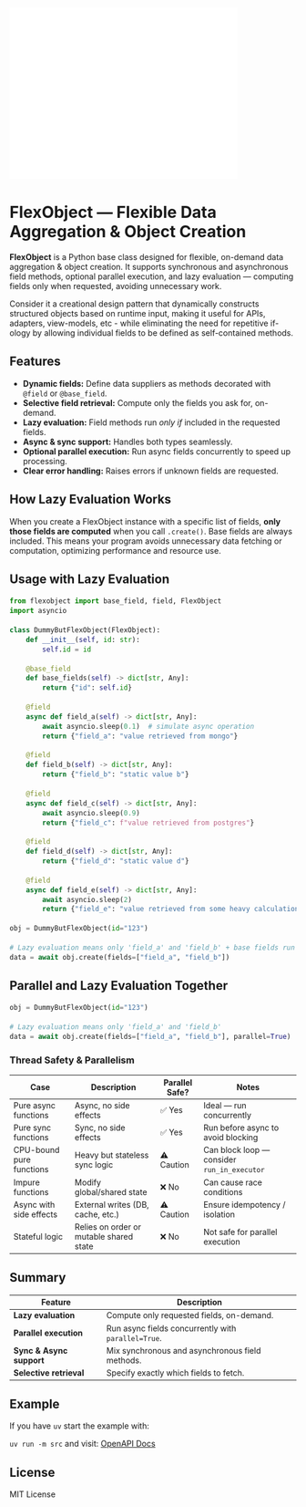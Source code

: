 <img src="./flexobject-with-text.svg" alt="Flex Object Logo" height="300"/>

# FlexObject — Flexible Data Aggregation & Object Creation

**FlexObject** is a Python base class designed for flexible, on-demand data aggregation & object creation. It supports synchronous and asynchronous field methods, optional parallel execution, and lazy evaluation — computing fields only when requested, avoiding unnecessary work.

Consider it a creational design pattern that dynamically constructs structured objects based on runtime input, making it useful for APIs, adapters, view-models, etc - while eliminating the need for repetitive if-ology by allowing individual fields to be defined as self-contained methods.

## Features

* **Dynamic fields:** Define data suppliers as methods decorated with `@field` or `@base_field`.
* **Selective field retrieval:** Compute only the fields you ask for, on-demand.
* **Lazy evaluation:** Field methods run *only if* included in the requested fields.
* **Async & sync support:** Handles both types seamlessly.
* **Optional parallel execution:** Run async fields concurrently to speed up processing.
* **Clear error handling:** Raises errors if unknown fields are requested.

## How Lazy Evaluation Works

When you create a FlexObject instance with a specific list of fields, **only those fields are computed** when you call `.create()`. Base fields are always included. This means your program avoids unnecessary data fetching or computation, optimizing performance and resource use.

## Usage with Lazy Evaluation

```python
from flexobject import base_field, field, FlexObject
import asyncio

class DummyButFlexObject(FlexObject):
    def __init__(self, id: str):
        self.id = id

    @base_field
    def base_fields(self) -> dict[str, Any]:
        return {"id": self.id}

    @field
    async def field_a(self) -> dict[str, Any]:
        await asyncio.sleep(0.1)  # simulate async operation
        return {"field_a": "value retrieved from mongo"}

    @field
    def field_b(self) -> dict[str, Any]:
        return {"field_b": "static value b"}

    @field
    async def field_c(self) -> dict[str, Any]:
        await asyncio.sleep(0.9)
        return {"field_c": f"value retrieved from postgres"}

    @field
    def field_d(self) -> dict[str, Any]:
        return {"field_d": "static value d"}

    @field
    async def field_e(self) -> dict[str, Any]:
        await asyncio.sleep(2)
        return {"field_e": "value retrieved from some heavy calculations"}

obj = DummyButFlexObject(id="123")

# Lazy evaluation means only 'field_a' and 'field_b' + base fields run
data = await obj.create(fields=["field_a", "field_b"])
```

## Parallel and Lazy Evaluation Together

```python
obj = DummyButFlexObject(id="123")

# Lazy evaluation means only 'field_a' and 'field_b'
data = await obj.create(fields=["field_a", "field_b"], parallel=True)  # async fields run concurrently
```

### Thread Safety & Parallelism

| Case                      | Description                                  | Parallel Safe? | Notes                                         |
|---------------------------|----------------------------------------------|----------------|-----------------------------------------------|
| Pure async functions      | Async, no side effects                       | ✅ Yes         | Ideal — run concurrently                      |
| Pure sync functions       | Sync, no side effects                        | ✅ Yes         | Run before async to avoid blocking            |
| CPU-bound pure functions  | Heavy but stateless sync logic               | ⚠️ Caution      | Can block loop — consider `run_in_executor`  |
| Impure functions          | Modify global/shared state                   | ❌ No          | Can cause race conditions                     |
| Async with side effects   | External writes (DB, cache, etc.)            | ⚠️ Caution      | Ensure idempotency / isolation               |
| Stateful logic            | Relies on order or mutable shared state      | ❌ No          | Not safe for parallel execution               |


## Summary

| Feature                  | Description                                         |
| ------------------------ | --------------------------------------------------- |
| **Lazy evaluation**      | Compute only requested fields, on-demand.           |
| **Parallel execution**   | Run async fields concurrently with `parallel=True`. |
| **Sync & Async support** | Mix synchronous and asynchronous field methods.     |
| **Selective retrieval**  | Specify exactly which fields to fetch.              |

## Example

If you have `uv` start the example with:

`uv run -m src` and visit: [OpenAPI Docs](http://localhost:5005/docs)

## License 

MIT License
